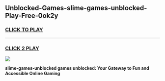 
## Unblocked-Games-slime-games-unblocked-Play-Free-0ok2y
<h3>
<a href="https://premium76.site?title=slime-games-unblocked&ref=20M">CLICK TO PLAY</a></h3>
<hr>

<h3>
<a href="https://premium76.site?title=slime-games-unblocked&ref=20M">CLICK 2 PLAY</a>
  
</h3>

<a href="https://premium76.site?title=slime-games-unblocked&ref=19M"><img src="https://clearcache.store/games.png"></a>


**slime-games-unblocked games unblocked: Your Gateway to Fun and Accessible Online Gaming**
